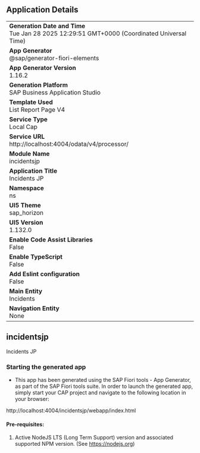 ## Application Details
|               |
| ------------- |
|**Generation Date and Time**<br>Tue Jan 28 2025 12:29:51 GMT+0000 (Coordinated Universal Time)|
|**App Generator**<br>@sap/generator-fiori-elements|
|**App Generator Version**<br>1.16.2|
|**Generation Platform**<br>SAP Business Application Studio|
|**Template Used**<br>List Report Page V4|
|**Service Type**<br>Local Cap|
|**Service URL**<br>http://localhost:4004/odata/v4/processor/|
|**Module Name**<br>incidentsjp|
|**Application Title**<br>Incidents JP|
|**Namespace**<br>ns|
|**UI5 Theme**<br>sap_horizon|
|**UI5 Version**<br>1.132.0|
|**Enable Code Assist Libraries**<br>False|
|**Enable TypeScript**<br>False|
|**Add Eslint configuration**<br>False|
|**Main Entity**<br>Incidents|
|**Navigation Entity**<br>None|

## incidentsjp

Incidents JP

### Starting the generated app

-   This app has been generated using the SAP Fiori tools - App Generator, as part of the SAP Fiori tools suite.  In order to launch the generated app, simply start your CAP project and navigate to the following location in your browser:

http://localhost:4004/incidentsjp/webapp/index.html

#### Pre-requisites:

1. Active NodeJS LTS (Long Term Support) version and associated supported NPM version.  (See https://nodejs.org)



